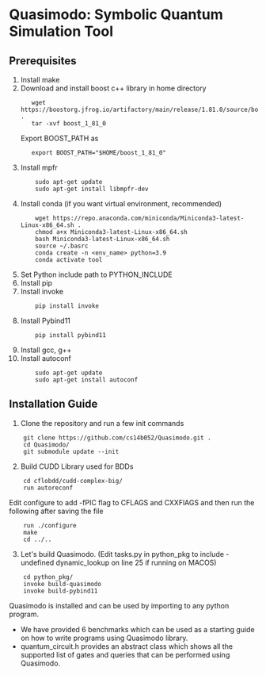 # Quasimodo: Symbolic Quantum Simulation Tool

## Prerequisites
1. Install make
2. Download and install boost c++ library in home directory
   ``` shell
      wget https://boostorg.jfrog.io/artifactory/main/release/1.81.0/source/boost_1_81_0.tar.gz .
      tar -xvf boost_1_81_0
   ```
   Export BOOST_PATH as 
   ``` shell
      export BOOST_PATH="$HOME/boost_1_81_0"
   ```
3. Install mpfr
    ``` shell
        sudo apt-get update
        sudo apt-get install libmpfr-dev
    ```
4. Install conda (if you want virtual environment, recommended)
    ``` shell
        wget https://repo.anaconda.com/miniconda/Miniconda3-latest-Linux-x86_64.sh .
        chmod a+x Miniconda3-latest-Linux-x86_64.sh
        bash Miniconda3-latest-Linux-x86_64.sh
        source ~/.basrc
        conda create -n <env_name> python=3.9
        conda activate tool
    ```
5. Set Python include path to PYTHON_INCLUDE
6. Install pip
7. Install invoke
    ``` shell
        pip install invoke
    ```
8. Install Pybind11
    ``` shell
        pip install pybind11
    ```
9. Install gcc, g++
10. Install autoconf
    ``` shell
        sudo apt-get update
        sudo apt-get install autoconf
    ```


## Installation Guide

1. Clone the repository and run a few init commands
  ``` shell
      git clone https://github.com/cs14b052/Quasimodo.git .
      cd Quasimodo/
      git submodule update --init
  ```
2. Build CUDD Library used for BDDs
  ``` shell
      cd cflobdd/cudd-complex-big/
      run autoreconf
  ```
  Edit configure to add -fPIC flag to CFLAGS and CXXFlAGS and then run the following after saving the file
  ``` shell
      run ./configure
      make
      cd ../..
  ```
3. Let's build Quasimodo. (Edit tasks.py in python_pkg to include -undefined dynamic_lookup on line 25 if running on MACOS)
  ``` shell
      cd python_pkg/
      invoke build-quasimodo
      invoke build-pybind11
   ```
   
Quasimodo is installed and can be used by importing to any python program.

- We have provided 6 benchmarks which can be used as a starting guide on how to write programs using Quasimodo library.
- quantum_circuit.h provides an abstract class which shows all the supported list of gates and queries that can be performed using Quasimodo.

